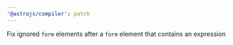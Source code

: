 ```yaml
---
'@astrojs/compiler': patch
---
```


Fix ignored `form` elements after a `form` element that contains an expression
